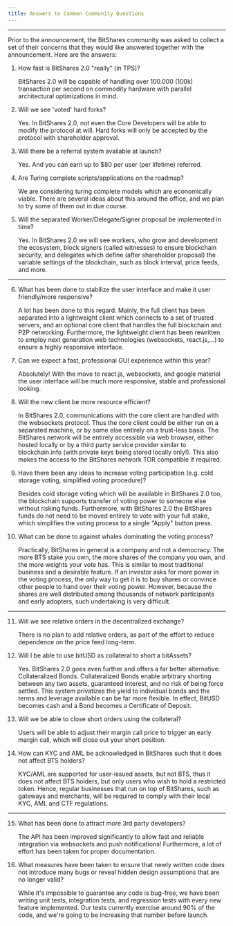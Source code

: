 ```yaml
---
title: Answers to Common Community Questions
---
```


--------

Prior to the announcement, the BitShares community was asked to collect a set of their concerns that they would like 
answered together with the announcement. Here are the answers:

1. How fast is BitShares 2.0 "really" (in TPS)?

   BitShares 2.0 will be capable of handling over 100.000 (100k) transaction per second on commodity hardware with
   parallel architectural optimizations in mind.  

2. Will we see 'voted' hard forks?

   Yes. In BitShares 2.0, not even the Core Developers will be able to modify the protocol at will. Hard forks will only
   be accepted by the protocol with shareholder approval.

3. Will there be a referral system available at launch?

   Yes. And you can earn up to $80 per user (per lifetime) referred.

4. Are Turing complete scripts/applications on the roadmap?

   We are considering turing complete models which are economically viable.  There are several ideas about this around
   the office, and we plan to try some of them out in due course. 

5. Will the separated Worker/Delegate/Signer proposal be implemented in time?

   Yes. In BitShares 2.0 we will see workers, who grow and development the ecosystem, block signers (called witnesses)
   to ensure blockchain security, and delegates which define (after shareholder proposal) the variable settings of the
   blockchain, such as block interval, price feeds, and more.

---

6. What has been done to stabilize the user interface and make it user friendly/more responsive?

   A lot has been done to this regard. Mainly, the full client has been separated into a lightweight client which
   connects to a set of trusted servers, and an optional core client that handles the full blockchain and P2P
   networking. Furthermore, the lightweight client has been rewritten to employ next generation web technologies
   (websockets, react.js,...) to ensure a highly responsive interface.

7. Can we expect a fast, professional GUI experience within this year?

   Absolutely! With the move to react.js, websockets, and google material the user interface will be much more
   responsive, stable and professional looking.

8. Will the new client be more resource efficient?

   In BitShares 2.0, communications with the core client are handled with the websockets protocol. Thus the core client
   could be either run on a separated machine, or by some else entirely on a trust-less basis. The BitShares network
   will be entirely accessible via web browser, either hosted locally or by a third party service provider similar to
   blockchain.info (with private keys being stored locally only!). This also makes the access to the BitShares network
   TOR compatible if required.

9. Have there been any ideas to increase voting participation (e.g. cold storage voting, simplified voting procedure)?

   Besides cold storage voting which will be available in BitShares 2.0 too, the blockchain supports transfer of voting
   power to someone else without risking funds. Furthermore, with BitShares 2.0 the BitShares funds do not need to be
   moved entirely to vote with your full stake, which simplifies the voting process to a single "Apply" button press.

10. What can be done to against whales dominating the voting process?

    Practically, BitShares in general is a company and not a democracy. The more BTS stake you own, the more shares of
    the company you own, and the more weights your vote has. This is similar to most traditional business and a
    desirable feature. If an investor asks for more power in the voting process, the only way to get it is to buy
    shares or convince other people to hand over their voting power. However, because the shares are well distributed among
    thousands of network participants and early adopters, such undertaking is very difficult.

---

11. Will we see relative orders in the decentralized exchange?

    There is no plan to add relative orders, as part of the effort to reduce dependence on the price feed long-term.

<!--
(CryptoPrometheus: The following question has been removed, because there is no answer given)
12. Assuming there will not be two different bitUSD, what will the switch from bitasset 1.0 to bitasset 2.0 look like?
//-->

12. Will I be able to use bitUSD as collateral to short a bitAssets?

    Yes. BitShares 2.0 goes even further and offers a far better alternative: Collateralized Bonds. Collateralized Bonds
    enable arbitrary shorting between any two assets, guaranteed interest, and no risk of being force settled.   This system
    privatizes the yield to individual bonds and the terms and leverage available can be far more flexible.  In effect,
    BitUSD becomes cash and a Bond becomes a Certificate of Deposit.

13. Will we be able to close short orders using the collateral?

    Users will be able to adjust their margin call price to trigger an early margin call, which will close out your
    short position.

14. How can KYC and AML be acknowledged in BitShares such that it does not affect BTS holders?

    KYC/AML are supported for user-issued assets, but not BTS, thus it does not affect BTS holders, but only users who
    wish to hold a restricted token. Hence, regular businesses that run on top of BitShares, such as gateways and
    merchants, will be required to comply with their local KYC, AML and CTF regulations.

---

15. What has been done to attract more 3rd party developers?

    The API has been improved significantly to allow fast and reliable integration via websockets and push
    notifications! Furthermore, a lot of effort has been taken for proper documentation.

16. What measures have been taken to ensure that newly written code does not introduce many bugs or reveal hidden
    design assumptions that are no longer valid?

    While it's impossible to guarantee any code is bug-free, we have been writing unit tests, integration tests, and
    regression tests with every new feature implemented. Our tests currently exercise around 90% of the code, and we're
    going to be increasing that number before launch.
